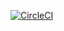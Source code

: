 [![CircleCI](https://dl.circleci.com/status-badge/img/gh/manolo2829/test-circleci/tree/main.svg?style=svg)](https://dl.circleci.com/status-badge/redirect/gh/manolo2829/test-circleci/tree/add-test)

